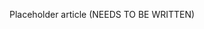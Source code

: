 <!--
title: "Attack Monitor"
description: "Overview of the attack monitor"
tags: "protection attack monitor"
-->

Placeholder article (NEEDS TO BE WRITTEN)
